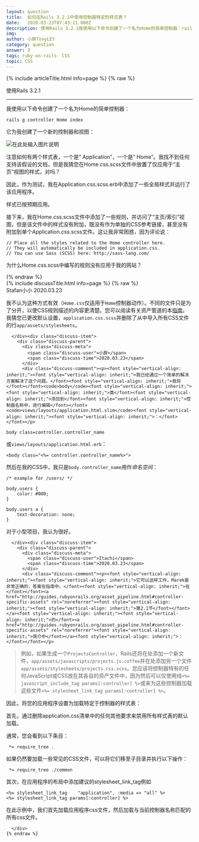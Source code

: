```yaml
---
layout: question
title:  如何在Rails 3.2.1中使用控制器特定的样式表？
date:   2020-03-23T07:43:11.000Z
description: 使用Rails 3.2.1我使用以下命令创建了一个名为Home的简单控制器：rails g controller Home index它...
img: 
author: 小胖TonyLEY
category: question
answer: 3
tags: ruby-on-rails- CSS
topic: CSS
---
```

<div class="article-root">
  <div class="article">
    {% include articleTitle.html info=page %}
    {% raw %}
    <div class="article-content"><p><font style="vertical-align: inherit;"><font style="vertical-align: inherit;">使用Rails 3.2.1</font></font></p>

<hr>

<p><font style="vertical-align: inherit;"><font style="vertical-align: inherit;">我使用以下命令创建了一个名为Home的简单控制器：</font></font></p>

<pre><code>rails g controller Home index
</code></pre>

<p><font style="vertical-align: inherit;"><font style="vertical-align: inherit;">它为我创建了一个新的控制器和视图：</font></font></p>

<p><img src="https://www.samyoc.com//uploads/users/25134/images/thumbnails/1584949391385.png" data-src="https://www.samyoc.com//uploads/users/25134/images/1584949391385.png" alt="在此处输入图片说明"></p>

<p><font style="vertical-align: inherit;"><font style="vertical-align: inherit;">注意如何有两个样式表，一个是“ Application”，一个是“ Home”。</font><font style="vertical-align: inherit;">我找不到任何支持该假设的文档，但是我猜您在Home.css.scss文件中放置了仅应用于“主页”视图的样式，对吗？</font></font></p>

<p><font style="vertical-align: inherit;"><font style="vertical-align: inherit;">因此，作为测试，我在Application.css.scss.erb中添加了一些全局样式并运行了该应用程序。</font></font></p>

<p><font style="vertical-align: inherit;"><font style="vertical-align: inherit;">样式已按预期应用。</font></font></p>

<p><font style="vertical-align: inherit;"><font style="vertical-align: inherit;">接下来，我在Home.css.scss文件中添加了一些规则，并访问了“主页/索引”视图，但是该文件中的样式没有附加，既没有作为单独的CSS参考链接，甚至没有附加到单个Application.css.scss文件。</font><font style="vertical-align: inherit;">这让我非常困惑，因为评论说：</font></font></p>

<pre><code>// Place all the styles related to the Home controller here.<font></font>
// They will automatically be included in application.css.<font></font>
// You can use Sass (SCSS) here: http://sass-lang.com/<font></font>
</code></pre>

<p><font style="vertical-align: inherit;"><font style="vertical-align: inherit;">为什么Home.css.scss中编写的规则没有应用于我的网站？</font></font></p></div>
    {% endraw %}
  </div>

  <div class="discuss-wrapper">
    {% include discussTitle.html info=page %}
    {% raw %}
    <div class="discuss-item">
        <div class="discuss-parent">
          <div class="discuss-meta">
            <span class="discuss-user">Stafan小小</span>
            <span class="discuss-time">2020.03.23</span>
          </div>
          <div class="discuss-comment"><p><font style="vertical-align: inherit;"><font style="vertical-align: inherit;">我不认为这种方式有效（</font></font><code>Home.css</code><font style="vertical-align: inherit;"><font style="vertical-align: inherit;">仅适用于</font></font><code>Home</code><font style="vertical-align: inherit;"><font style="vertical-align: inherit;">控制器动作）。</font><font style="vertical-align: inherit;">不同的文件只是为了分开，以使CSS规则描述的内容更清楚。</font><font style="vertical-align: inherit;">您可以阅读</font><font style="vertical-align: inherit;">有关资产管道的</font><font style="vertical-align: inherit;">本</font></font><a href="http://guides.rubyonrails.org/asset_pipeline.html"><font style="vertical-align: inherit;"><font style="vertical-align: inherit;">指南</font></font></a><font style="vertical-align: inherit;"><font style="vertical-align: inherit;">。</font><font style="vertical-align: inherit;">我猜您已更改默认设置，</font></font><code>application.css.scss</code><font style="vertical-align: inherit;"><font style="vertical-align: inherit;">并删除了从中导入所有CSS文件的行</font></font><code>app/assets/stylesheets</code><font style="vertical-align: inherit;"><font style="vertical-align: inherit;">。</font></font></p></div>
        </div>
        
      </div><div class="discuss-item">
        <div class="discuss-parent">
          <div class="discuss-meta">
            <span class="discuss-user">小胖</span>
            <span class="discuss-time">2020.03.23</span>
          </div>
          <div class="discuss-comment"><p><font style="vertical-align: inherit;"><font style="vertical-align: inherit;">我已经通过一个简单的解决方案解决了这个问题。</font><font style="vertical-align: inherit;">我将</font></font><code>body</code><font style="vertical-align: inherit;"><font style="vertical-align: inherit;">类</font><font style="vertical-align: inherit;">添加到</font><font style="vertical-align: inherit;">控制器名称中，进行编辑</font></font><code>views/layouts/application.html.slim</code><font style="vertical-align: inherit;"><font style="vertical-align: inherit;">：</font></font></p>

<pre><code>body class=controller.controller_name
</code></pre>

<p><font style="vertical-align: inherit;"><font style="vertical-align: inherit;">或</font></font><code>views/layouts/application.html.erb</code><font style="vertical-align: inherit;"><font style="vertical-align: inherit;">：</font></font></p>

<pre><code>&lt;body class="&lt;%= controller.controller_name%&gt;"&gt;
</code></pre>

<p><font style="vertical-align: inherit;"><font style="vertical-align: inherit;">然后在我的CSS中，我只是</font></font><code>body.controller_name</code><font style="vertical-align: inherit;"><font style="vertical-align: inherit;">用作</font></font><em><font style="vertical-align: inherit;"><font style="vertical-align: inherit;">命名空间</font></font></em><font style="vertical-align: inherit;"><font style="vertical-align: inherit;">：</font></font></p>

<pre><code>/* example for /users/ */<font></font>
<font></font>
body.users {<font></font>
    color: #000;<font></font>
}<font></font>
<font></font>
body.users a {<font></font>
    text-decoration: none;<font></font>
}<font></font>
</code></pre>

<p><font style="vertical-align: inherit;"><font style="vertical-align: inherit;">对于小型项目，我认为很好。</font></font></p></div>
        </div>
        
      </div><div class="discuss-item">
        <div class="discuss-parent">
          <div class="discuss-meta">
            <span class="discuss-user">Itachi</span>
            <span class="discuss-time">2020.03.23</span>
          </div>
          <div class="discuss-comment"><p><font style="vertical-align: inherit;"><font style="vertical-align: inherit;">它可以这样工作，Marek是非常正确的，答案在指南中。</font><font style="vertical-align: inherit;">在</font></font><a href="http://guides.rubyonrails.org/asset_pipeline.html#controller-specific-assets" rel="noreferrer"><font style="vertical-align: inherit;"><font style="vertical-align: inherit;">第2.1节</font></font></a><font style="vertical-align: inherit;"><font style="vertical-align: inherit;">的</font><a href="http://guides.rubyonrails.org/asset_pipeline.html#controller-specific-assets" rel="noreferrer"><font style="vertical-align: inherit;">简介中</font></a><font style="vertical-align: inherit;">：</font></font></p>

<blockquote>
  <p><font style="vertical-align: inherit;"><font style="vertical-align: inherit;">例如，如果生成一个</font></font><code>ProjectsController</code><font style="vertical-align: inherit;"><font style="vertical-align: inherit;">，Rails还将在处添加一个新文件，</font></font><code>app/assets/javascripts/projects.js.coffee</code><font style="vertical-align: inherit;"><font style="vertical-align: inherit;">并在处</font><font style="vertical-align: inherit;">添加</font><font style="vertical-align: inherit;">另一个</font><font style="vertical-align: inherit;">文件</font></font><code>app/assets/stylesheets/projects.css.scss</code><font style="vertical-align: inherit;"><font style="vertical-align: inherit;">。</font><font style="vertical-align: inherit;">您应该将控制器特有的任何JavaScript或CSS放在其各自的资产文件中，因为然后可以仅使用线</font></font><code>&lt;%= javascript_include_tag params[:controller] %&gt;</code><font style="vertical-align: inherit;"><font style="vertical-align: inherit;">或</font><font style="vertical-align: inherit;">来为这些控制器加载这些文件</font></font><code>&lt;%= stylesheet_link_tag params[:controller] %&gt;</code><font style="vertical-align: inherit;"><font style="vertical-align: inherit;">。</font></font></p>
</blockquote>

<p><font style="vertical-align: inherit;"><font style="vertical-align: inherit;">因此，将您的应用程序设置为加载特定于控制器的样式表：</font></font></p>

<p><font style="vertical-align: inherit;"><font style="vertical-align: inherit;">首先，通过删除application.css清单中的任何其他要求来禁用所有样式表的默认加载。  </font></font></p>

<p><font style="vertical-align: inherit;"><font style="vertical-align: inherit;">通常，您会看到以下条目：</font></font></p>

<pre><code> *= require_tree .
</code></pre>

<p><font style="vertical-align: inherit;"><font style="vertical-align: inherit;">如果仍然要加载一些常见的CSS文件，可以将它们移至子目录并执行以下操作：</font></font></p>

<pre><code> *= require_tree ./common
</code></pre>

<p><font style="vertical-align: inherit;"><font style="vertical-align: inherit;">其次，在应用程序的布局中添加建议的stylesheet_link_tag例如</font></font></p>

<pre><code>&lt;%= stylesheet_link_tag    "application", :media =&gt; "all" %&gt;<font></font>
&lt;%= stylesheet_link_tag params[:controller] %&gt;<font></font>
</code></pre>

<p><font style="vertical-align: inherit;"><font style="vertical-align: inherit;">在此示例中，我们首先加载应用程序css文件，然后加载与当前控制器名称匹配的所有css文件。</font></font></p></div>
        </div>
        
      </div>
    {% endraw %}
  </div>
<div>
